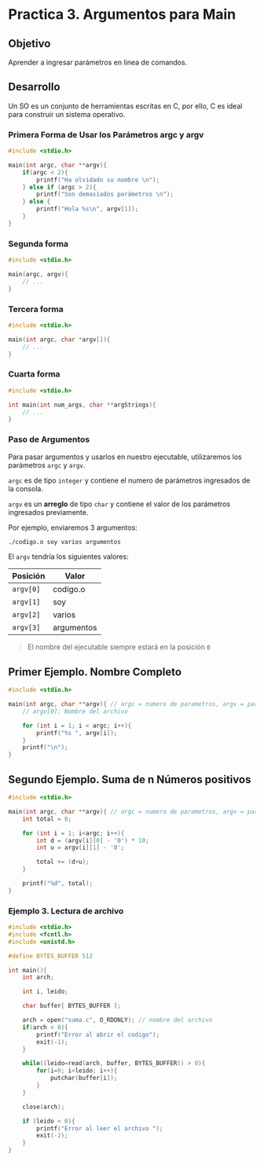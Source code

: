 # Practica 3. Argumentos para Main

## Objetivo

Aprender a ingresar parámetros en linea de comandos.

## Desarrollo

Un SO es un conjunto de herramientas escritas en C, por ello, C es ideal para construir un sistema operativo.

### Primera Forma de Usar los Parámetros argc y argv

```c++
#include <stdio.h>

main(int argc, char **argv){
	if(argc < 2){
		printf("Ha olvidado su nombre \n");
	} else if (argc > 2){
		printf("Son demasiados parámetros \n");
	} else {
		printf("Hola %s\n", argv[1]);
	}
}
```

### Segunda forma

```c++
#include <stdio.h>

main(argc, argv){
	// ...
}
```

### Tercera forma

```c++
#include <stdio.h>

main(int argc, char *argv[]){
	// ...
}
```

### Cuarta forma

```c++
#include <stdio.h>

int main(int num_args, char **argStrings){
	// ...
}
```

### Paso de Argumentos

Para pasar argumentos y usarlos en nuestro ejecutable, utilizaremos los parámetros `argc` y `argv`.

`argc` es de tipo `integer` y contiene el numero de parámetros ingresados de la consola.

`argv` es un **arreglo** de tipo `char` y contiene el valor de los parámetros ingresados previamente.

Por ejemplo, enviaremos 3 argumentos:

```bash
./codigo.o soy varios argumentos
```

El `argv` tendría los siguientes valores:

Posición  | Valor
----------|-----------
`argv[0]` | codigo.o
`argv[1]` | soy
`argv[2]` | varios
`argv[3]` | argumentos

> El nombre del ejecutable siempre estará en la posición `0`

## Primer Ejemplo. Nombre Completo

```c++
#include <stdio.h>

main(int argc, char **argv){ // argc = numero de parametros, argv = parametros
	// argv[0]: Nombre del archivo

	for (int i = 1; i < argc; i++){
		printf("%s ", argv[i]);
	}
	printf("\n");
}
```

## Segundo Ejemplo. Suma de n Números positivos

```c++
#include <stdio.h>

main(int argc, char **argv){ // argc = numero de parametros, argv = parametros
	int total = 0;

	for (int i = 1; i<argc; i++){
		int d = (argv[i][0] - '0') * 10;
		int u = argv[i][1] - '0';

		total += (d+u);
	}

	printf("%d", total);
}

```

### Ejemplo 3. Lectura de archivo

```c++
#include <stdio.h>
#include <fcntl.h>
#include <unistd.h>

#define BYTES_BUFFER 512

int main(){
	int arch;

	int i, leido;

	char buffer[ BYTES_BUFFER ];

	arch = open("suma.c", O_RDONLY); // nombre del archivo
	if(arch < 0){
		printf("Error al abrir el codigo");
		exit(-1);
	}

	while((leido=read(arch, buffer, BYTES_BUFFER)) > 0){
		for(i=0; i<leido; i++){
			putchar(buffer[i]);
		}
	}

	close(arch);

	if (leido < 0){
		printf("Error al leer el archivo ");
		exit(-2);
	}
}
```
